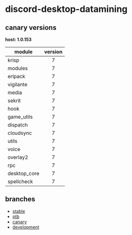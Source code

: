 # discord-desktop-datamining

## canary versions

**host: 1.0.153**

| module | version |
| ------ | :-----: |
| krisp | 7 |
| modules | 7 |
| erlpack | 7 |
| vigilante | 7 |
| media | 7 |
| sekrit | 7 |
| hook | 7 |
| game_utils | 7 |
| dispatch | 7 |
| cloudsync | 7 |
| utils | 7 |
| voice | 7 |
| overlay2 | 7 |
| rpc | 7 |
| desktop_core | 7 |
| spellcheck | 7 |

## branches

- [stable](https://github.com/OpenAsar/discord-desktop-datamining/tree/stable)
- [ptb](https://github.com/OpenAsar/discord-desktop-datamining/tree/ptb)
- [canary](https://github.com/OpenAsar/discord-desktop-datamining/tree/canary)
- [development](https://github.com/OpenAsar/discord-desktop-datamining/tree/development)